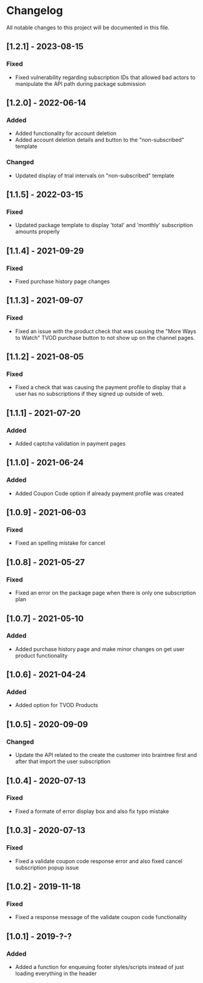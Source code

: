 # Changelog

All notable changes to this project will be documented in this file.

## [1.2.1] - 2023-08-15

### Fixed

- Fixed vulnerability regarding subscription IDs that allowed bad actors to manipulate the API path during package submission

## [1.2.0] - 2022-06-14

### Added

- Added functionality for account deletion
- Added account deletion details and button to the "non-subscribed" template

### Changed

- Updated display of trial intervals on "non-subscribed" template

## [1.1.5] - 2022-03-15

### Fixed

- Updated package template to display 'total' and 'monthly' subscription amounts properly

## [1.1.4] - 2021-09-29

### Fixed

- Fixed purchase history page changes

## [1.1.3] - 2021-09-07

### Fixed

- Fixed an issue with the product check that was causing the "More Ways to Watch" TVOD purchase button to not show up on the channel pages.

## [1.1.2] - 2021-08-05

### Fixed

- Fixed a check that was causing the payment profile to display that a user has no subscriptions if they signed up outside of web.

## [1.1.1] - 2021-07-20

### Added

- Added captcha validation in payment pages

## [1.1.0] - 2021-06-24

### Added

- Added Coupon Code option if already payment profile was created

## [1.0.9] - 2021-06-03

### Fixed

- Fixed an spelling mistake for cancel

## [1.0.8] - 2021-05-27

### Fixed

- Fixed an error on the package page when there is only one subscription plan

## [1.0.7] - 2021-05-10

### Added

- Added purchase history page and make minor changes on get user product functionality

## [1.0.6] - 2021-04-24

### Added

- Added option for TVOD Products

## [1.0.5] - 2020-09-09

### Changed

- Update the API related to the create the customer into braintree first and after that import the user subscription

## [1.0.4] - 2020-07-13

### Fixed

- Fixed a formate of error display box and also fix typo mistake

## [1.0.3] - 2020-07-13

### Fixed

- Fixed a validate coupon code response error and also fixed cancel subscription popup issue

## [1.0.2] - 2019-11-18

### Fixed

- Fixed a response message of the validate coupon code functionality

## [1.0.1] - 2019-?-?

### Added

- Added a function for enqueuing footer styles/scripts instead of just loading everything in the header
